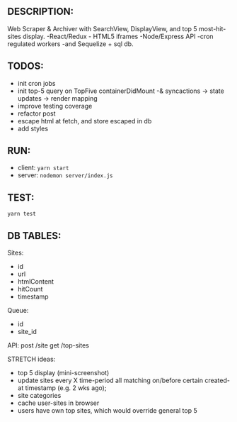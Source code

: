 ## DESCRIPTION:
  Web Scraper & Archiver with SearchView, DisplayView, and top 5 most-hit-sites display.
  -React/Redux - HTML5 iframes -Node/Express API -cron regulated workers -and Sequelize + sql db.

## TODOS:
 - init cron jobs
 - init top-5 query on TopFive containerDidMount
     -& syncactions -> state updates -> render mapping
 - improve testing coverage
 - refactor post
 - escape html at fetch, and store escaped in db
 - add styles

## RUN:
 - client: ``yarn start``
 - server: ``nodemon server/index.js``

## TEST:

``yarn test``


## DB TABLES:
Sites:
  - id
  - url
  - htmlContent
  - hitCount
  - timestamp

Queue:
  - id
  - site_id


API:
  post /site
  get /top-sites


STRETCH ideas:
 - top 5 display (mini-screenshot)
 - update sites every X time-period all matching on/before certain created-at timestamp (e.g. 2 wks ago);
 - site categories
 - cache user-sites in browser
 - users have own top sites, which would override general top 5
